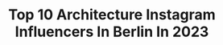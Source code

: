 ---
title: Top 10 Architecture Instagram Influencers In Berlin In 2023
description: >-
  Find top architecture Instagram influencers in Berlin in 2023. Most popular hashtags: #architecture #berlin #ig #citykillerz.
platform: Instagram
hits: 118
text_top: See the top-rated Instagram influencers on inBeat.
text_bottom: Our database aggregates 118 Instagram influencers like this in Berlin, Germany for you to collaborate.
profiles:
  - username: "designberlin"
    fullname: >-
      Arda Karasu
    bio: >-
      Built environment through my eyes 📌#berlin 📷 #Sonyalpha7 #huaweip20pro
    location: "Germany"
    followers: 9431
    engagement: 940
    commentsToLikes: 0.018971
    id: ck5q15tb89f4e0i11jf7hp2t7
    verified: false
    hashtags: "#verybusymag, #broadmag, #berlin, #discover"
  - username: "asek.berlin"
    fullname: >-
      Alex
    bio: >-
      Architect | based in Berlin architecture | design | travel ✉️asek@berlin.de 📷NIKON Z5 | ad asekberlin.com Founder of #berlin_minimal @berlin_minimal_
    location: "Germany"
    followers: 26846
    engagement: 393
    commentsToLikes: 0.049383
    id: ck6u4aa2v2lgj0j71dh755i00
    verified: false
    hashtags: "#minimalism, #vienna, #lookingup, #zcreators"
  - username: "haggardphotography"
    fullname: >-
      ~Ronny Behnert~
    bio: >-
      My photos tell me who I am Co-Photographer for @haidafilter Ambassador for @samyanglensgermany 📷: #Landscapes #architecture #FineArt #Berlin #germany
    location: "Germany"
    followers: 13875
    engagement: 567
    commentsToLikes: 0.052111
    id: ck6uc0011con60j71u7q4s6us
    verified: false
    hashtags: "#longexposure, #scharmu, #veniceart, #bnwminimalismmag"
  - username: "ronny_behrndt"
    fullname: >-
      Ronny Behrndt
    bio: >-
      📍Stralsund/ Germany Passionate photographer I primarily concerned with:#longexposures #landscapes #seascapes #cityscapes Check also:@ronny_behrndt_bnw
    location: "Germany"
    followers: 2652
    engagement: 2570
    commentsToLikes: 0.060796
    id: ck9wewp5im6k00j78802ki6q4
    verified: false
    hashtags: "#piersaroundtheword, #ig, #vorpommernr, #water"
  - username: "matthiasheiderich"
    fullname: >-
      Matthias Heiderich
    bio: >-
      variations on a theme freelance photographer & artist📍Berlin
    location: "Germany"
    followers: 79483
    engagement: 166
    commentsToLikes: 0.012804
    id: ck6u1j5qnm1qi0j71rx1hr0eq
    verified: true
    hashtags: "#architecturalphotography, #architecture, #italy, #berlin"
  - username: "jolandoo"
    fullname: >-
      Marcel Jolando
    bio: >-
      📍 Berlin 📷 Sony Alpha 6000 📥 marceljolando@yahoo.de
    location: "Germany"
    followers: 5492
    engagement: 470
    commentsToLikes: 0.055931
    id: ck5c41y1y0h850i11mosevi5l
    verified: false
    hashtags: "#berlingram, #agameoftones, #architecture, #travellovers"
  - username: "zentralbild"
    fullname: >-
      peter ottinger
    bio: >-
      pattern&recognition/proudcitizen of BRUTOPOLIS Num.:89V265 [iphoneXII pro max ~ fuji xpro I] #berlinnosubwaypeople
    location: "Germany"
    followers: 25189
    engagement: 272
    commentsToLikes: 0.020631
    id: ckaow1wjd71wr0i782psslb71
    verified: false
    hashtags: "#industrialarchitecture, #brutal, #traffic, #brutalist"
  - username: "marikafranz"
    fullname: >-
      marikafranz ©️  |  CEO
    bio: >-
      📍 Berlin 🇩🇪 ☆ Los Angeles 🇺🇸 ❤ Travel ~ Lifestyle 🤝 Collaborations 》 DM 📩
    location: "Germany"
    followers: 153107
    engagement: 304
    commentsToLikes: 0.073389
    id: ck6uhgw5b92cm0j71nis662ze
    verified: false
    hashtags: "#colombia, #hairstyle, #like4likes, #appleverlosung"
  - username: "robertrieger"
    fullname: >-
      Robert Rieger
    bio: >-
      Berlin-based photographer Represented by @emeisdeubel in Germany and @common_era_agency in the UK
    location: "Germany"
    followers: 7984
    engagement: 721
    commentsToLikes: 0.050706
    id: ck6ubh2qx9j5c0j71jqpqlaj0
    verified: false
    hashtags: "#design, #portrait, #interiordesign, #reportage"
  - username: "fabianstuertz"
    fullname: >-
      Fabian Stürtz
    bio: >-
      
    location: "Germany"
    followers: 5348
    engagement: 376
    commentsToLikes: 0.012455
    id: ck5cbmxkmfro70i116bupk8lx
    verified: false
    hashtags: "#travel, #50mm, #leicam240, #potd"
---
